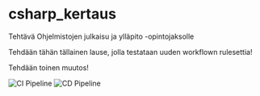 # csharp_kertaus
Tehtävä Ohjelmistojen julkaisu ja ylläpito -opintojaksolle

Tehdään tähän tällainen lause, jolla testataan uuden workflown rulesettia!

Tehdään toinen muutos!

![CI Pipeline](https://github.com/MariaKatariinaH/csharp_kertaus/actions/workflows/ci.yml/badge.svg)
![CD Pipeline](https://github.com/MariaKatariinaH/csharp_kertaus/actions/workflows/cd.yml/badge.svg)